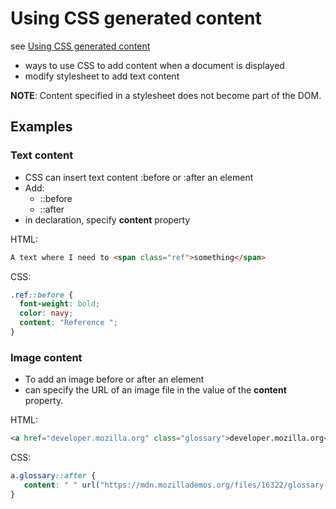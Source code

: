 # Using CSS generated content

see [Using CSS generated content](https://developer.mozilla.org/en-US/docs/Learn/CSS/Howto/Generated_content)

- ways to use CSS to add content when a document is displayed
- modify stylesheet to add text content

**NOTE**: Content specified in a stylesheet does not become part of the DOM.

## Examples

### Text content

- CSS can insert text content :before or :after an element
- Add:
  - ::before
  - ::after
- in declaration, specify **content** property

HTML:

```html
A text where I need to <span class="ref">something</span>
```

CSS:

```css
.ref::before {
  font-weight: bold;
  color: navy;
  content: "Reference ";
}
```

### Image content

- To add an image before or after an element
- can specify the URL of an image file in the value of the **content** property.

HTML:

```html
<a href="developer.mozilla.org" class="glossary">developer.mozilla.org</a>
```

CSS:

```css
a.glossary::after {
   content: " " url("https://mdn.mozillademos.org/files/16322/glossary-icon.gif");
}
```